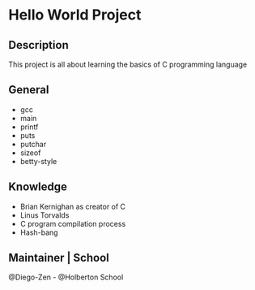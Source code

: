 # Hello World Project

## Description
This project is all about learning the basics of C programming language

## General
* gcc
* main
* printf
* puts
* putchar
* sizeof
* betty-style

## Knowledge
* Brian Kernighan as creator of C
* Linus Torvalds
* C program compilation process
* Hash-bang

## Maintainer | School
@Diego-Zen - @Holberton School
